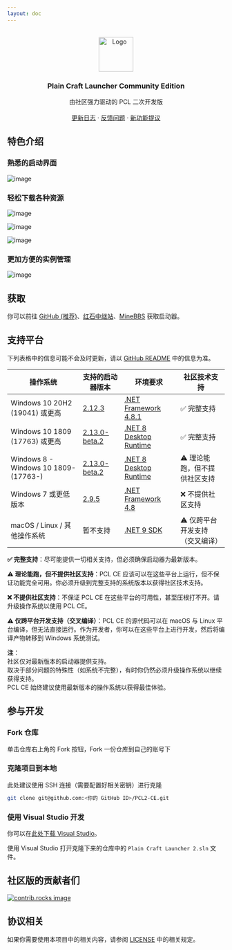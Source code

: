 ```yaml
---
layout: doc
---
```


<!-- PROJECT LOGO -->
<br />
<div align="center">
  <a href="https://github.com/PCL-Community/PCL2-CE">
    <img src="\img\pcl-ce\icon.webp" alt="Logo" width="80" height="80">
  </a>

  <h3 align="center">Plain Craft Launcher Community Edition</h3>

  <p align="center">
    由社区强力驱动的 PCL 二次开发版
    <br />
    <br />
    <a href="/projects/pcl-ce/changelog.html">更新日志</a>
    &middot;
    <a href="https://github.com/PCL-Community/PCL2-CE/issues/">反馈问题</a>
    &middot;
    <a href="https://github.com/Hex-Dragon/PCL2/issues/">新功能提议</a>
  </p>
</div>

## 特色介绍

### 熟悉的启动界面

![image](/img/pcl-ce/Homepage.png)

### 轻松下载各种资源

![image](/img/pcl-ce/DownloadFav.png)

![image](/img/pcl-ce/DownloadCompList.png)

![image](/img/pcl-ce/DownloadCompDetail.png)

### 更加方便的实例管理

![image](/img/pcl-ce/InstanceResource.png)

## 获取

你可以前往 [GitHub (推荐)](https://github.com/PCL-Community/PCL2-CE/releases)、[红石中继站](https://www.mczwlt.net/resource/vtiqore4)、[MineBBS](https://www.minebbs.com/resources/pcl-plain-craft-launcher-community-edition-pcl-ce.11593/) 获取启动器。

## 支持平台

下列表格中的信息可能不会及时更新，请以 [GitHub README](https://github.com/PCL-Community/PCL2-CE/blob/dev/README.md) 中的信息为准。

| 操作系统 | 支持的启动器版本 | 环境要求 | 社区技术支持 |
|---|---|---|---|
| Windows 10 20H2 (19041) 或更高 | [2.12.3](https://github.com/PCL-Community/PCL2-CE/releases/tag/2.12.3) | [.NET Framework 4.8.1](https://dotnet.microsoft.com/zh-cn/download/dotnet-framework/thank-you/net481-offline-installer) | ✅ 完整支持 |
| Windows 10 1809 (17763) 或更高 | [2.13.0-beta.2](https://github.com/PCL-Community/PCL2-CE/releases/tag/2.13.0-beta.2) | [.NET 8 Desktop Runtime](http://get.dot.net/8) | ✅ 完整支持 |
| Windows 8 - Windows 10 1809- (17763-) | [2.13.0-beta.2](https://github.com/PCL-Community/PCL2-CE/releases/tag/2.13.0-beta.2) | [.NET 8 Desktop Runtime](http://get.dot.net/8) | ⚠️ 理论能跑，但不提供社区支持 |
| Windows 7 或更低版本 | [2.9.5](https://github.com/PCL-Community/PCL2-CE/releases/tag/2.9.5) | [.NET Framework 4.8](https://dotnet.microsoft.com/zh-cn/download/dotnet-framework/thank-you/net48-offline-installer) | ❌ 不提供社区支持 |
| macOS / Linux / 其他操作系统 | 暂不支持 | [.NET 9 SDK](http://get.dot.net/9) | ⚠️ 仅跨平台开发支持（交叉编译） |

**✅ 完整支持**：尽可能提供一切相关支持，但必须确保启动器为最新版本。

**⚠️ 理论能跑，但不提供社区支持**：PCL CE 应该可以在这些平台上运行，但不保证功能完全可用。你必须升级到完整支持的系统版本以获得社区技术支持。

**❌ 不提供社区支持**：不保证 PCL CE 在这些平台的可用性，甚至压根打不开。请升级操作系统以使用 PCL CE。

**⚠️ 仅跨平台开发支持（交叉编译）**：PCL CE 的源代码可以在 macOS 与 Linux 平台编译，但无法直接运行。作为开发者，你可以在这些平台上进行开发，然后将编译产物转移到 Windows 系统测试。

**注**：    
社区仅对最新版本的启动器提供支持。    
取决于部分问题的特殊性（如系统不完整），有时你仍然必须升级操作系统以继续获得支持。    
PCL CE 始终建议使用最新版本的操作系统以获得最佳体验。

## 参与开发

### Fork 仓库

单击仓库右上角的 Fork 按钮，Fork 一份仓库到自己的账号下

### 克隆项目到本地

此处建议使用 SSH 连接（需要配置好相关密钥）进行克隆

```bash
git clone git@github.com:<你的 GitHub ID>/PCL2-CE.git
```

### 使用 Visual Studio 开发

你可以在[此处下载 Visual Studio](https://visualstudio.microsoft.com/)。

使用 Visual Studio 打开克隆下来的仓库中的 `Plain Craft Launcher 2.sln` 文件。

## 社区版的贡献者们

<a href="https://github.com/PCL-Community/PCL2-CE/graphs/contributors">
  <img src="https://contrib.rocks/image?repo=PCL-Community/PCL2-CE" alt="contrib.rocks image" />
</a>

## 协议相关

如果你需要使用本项目中的相关内容，请参阅 <a href="https://github.com/PCL-Community/PCL2-CE?tab=License-1-ov-file">LICENSE</a> 中的相关规定。
